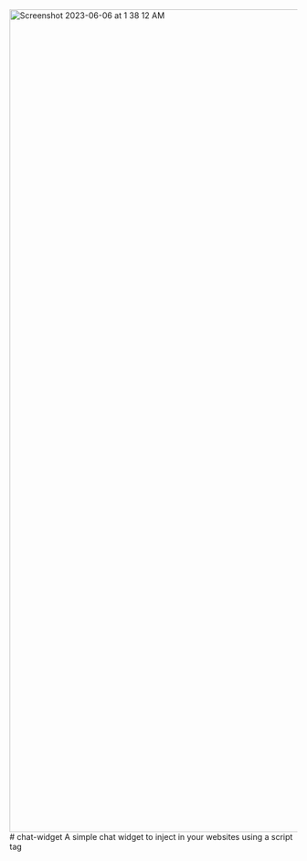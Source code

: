 <img width="1440" alt="Screenshot 2023-06-06 at 1 38 12 AM" src="https://github.com/GreatHayat/chat-widget/assets/30028457/722110eb-042c-45e3-b694-1736a1a3ebbc">
# chat-widget
A simple chat widget to inject in your websites using a script tag
